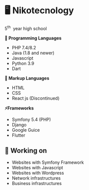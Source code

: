 # 🖥️ Nikotecnology

5<sup>th</sup> &nbsp;year high school

**🌱 Programming Languages**
 - PHP 7.4/8.2
 - Java (1.8 and newer)
 - Javascript 
 - Python 3.9 
 - Dart 
 
**🌅 Markup Languages**
 - HTML
 - CSS
 - React js (Discontinued)
 
**⚡Frameworks**
 - Symfony 5.4 (PHP)
 - Django 
 - Google Guice 
 - Flutter 

## 🔭 Working on
- Websites with Symfony Framework
- Websites with Javascript
-	Websites with Wordpress
-	Network infrastructures
-	Business infrastructures
